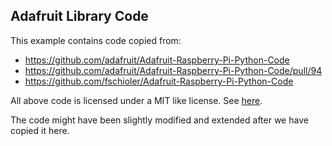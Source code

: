 

## Adafruit Library Code

This example contains code copied from:

* https://github.com/adafruit/Adafruit-Raspberry-Pi-Python-Code
* https://github.com/adafruit/Adafruit-Raspberry-Pi-Python-Code/pull/94
* https://github.com/fschioler/Adafruit-Raspberry-Pi-Python-Code

All above code is licensed under a MIT like license. See [here](https://github.com/adafruit/Adafruit-Raspberry-Pi-Python-Code/blob/master/README.md).

The code might have been slightly modified and extended after we have copied it here.
